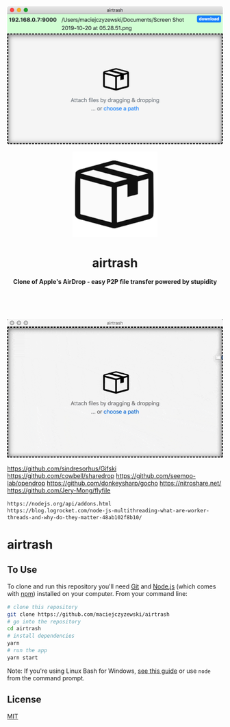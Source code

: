 ![airtrash](screen.png)

<div align="center">
	<img src="icon.png" width="200" height="200">
	<h1>airtrash</h1>
	<p>
		<b>Clone of Apple's AirDrop - easy P2P file transfer powered by stupidity</b>
	</p>
	<br>
	<br>
	<br>
</div>

![](screen.gif)

https://github.com/sindresorhus/Gifski
https://github.com/cowbell/sharedrop
https://github.com/seemoo-lab/opendrop
https://github.com/donkeysharp/gocho
https://nitroshare.net/
https://github.com/Jery-Mong/flyfile

```
https://nodejs.org/api/addons.html
https://blog.logrocket.com/node-js-multithreading-what-are-worker-threads-and-why-do-they-matter-48ab102f8b10/
```

# airtrash

## To Use

To clone and run this repository you'll need [Git](https://git-scm.com) and [Node.js](https://nodejs.org/en/download/) (which comes with [npm](http://npmjs.com)) installed on your computer. From your command line:

```bash
# clone this repository
git clone https://github.com/maciejczyzewski/airtrash
# go into the repository
cd airtrash
# install dependencies
yarn
# run the app
yarn start
```

Note: If you're using Linux Bash for Windows, [see this guide](https://www.howtogeek.com/261575/how-to-run-graphical-linux-desktop-applications-from-windows-10s-bash-shell/) or use `node` from the command prompt.

## License

[MIT](LICENSE.md)
